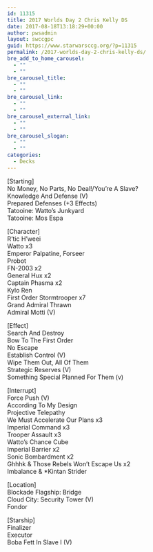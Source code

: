 ```yaml
---
id: 11315
title: 2017 Worlds Day 2 Chris Kelly DS
date: 2017-08-18T13:18:29+00:00
author: pwsadmin
layout: swccgpc
guid: https://www.starwarsccg.org/?p=11315
permalink: /2017-worlds-day-2-chris-kelly-ds/
bre_add_to_home_carousel:
  - ""
  - ""
bre_carousel_title:
  - ""
  - ""
bre_carousel_link:
  - ""
  - ""
bre_carousel_external_link:
  - ""
  - ""
bre_carousel_slogan:
  - ""
  - ""
categories:
  - Decks
---
```

[Starting]  
No Money, No Parts, No Deal!/You&#8217;re A Slave?  
Knowledge And Defense (V)  
Prepared Defenses (+3 Effects)  
Tatooine: Watto&#8217;s Junkyard  
Tatooine: Mos Espa 

[Character]  
R&#8217;tic H&#8217;weei  
Watto x3  
Emperor Palpatine, Forseer  
Probot  
FN-2003 x2  
General Hux x2  
Captain Phasma x2  
Kylo Ren  
First Order Stormtrooper x7  
Grand Admiral Thrawn  
Admiral Motti (V)

[Effect]  
Search And Destroy  
Bow To The First Order  
No Escape  
Establish Control (V)  
Wipe Them Out, All Of Them  
Strategic Reserves (V)  
Something Special Planned For Them (v) 

[Interrupt]  
Force Push (V)  
According To My Design  
Projective Telepathy  
We Must Accelerate Our Plans x3  
Imperial Command x3  
Trooper Assault x3  
Watto&#8217;s Chance Cube  
Imperial Barrier x2  
Sonic Bombardment x2  
Ghhhk & Those Rebels Won&#8217;t Escape Us x2  
Imbalance & *Kintan Strider 

[Location]  
Blockade Flagship: Bridge  
Cloud City: Security Tower (V)  
Fondor

[Starship]  
Finalizer  
Executor  
Boba Fett In Slave I (V)